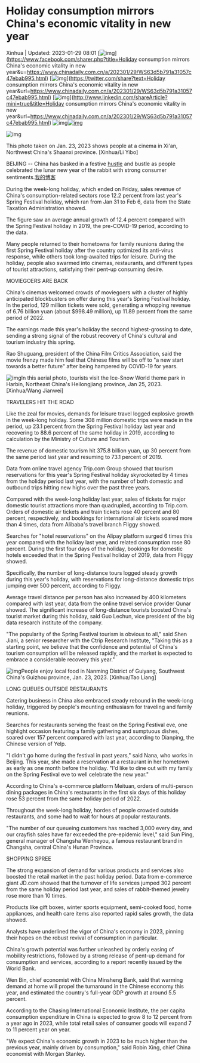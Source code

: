 # Holiday consumption mirrors China's economic vitality in new year

Xinhua | Updated: 2023-01-29 08:01 [![img](https://www.chinadaily.com.cn/image_e/2020/facebook.png)](https://www.facebook.com/sharer.php?title=Holiday consumption mirrors China's economic vitality in new year&u=https://www.chinadaily.com.cn/a/202301/29/WS63d5b791a31057c47ebab995.html) [![img](https://www.chinadaily.com.cn/image_e/2020/twitter.png)](https://twitter.com/share?text=Holiday consumption mirrors China's economic vitality in new year&url=https://www.chinadaily.com.cn/a/202301/29/WS63d5b791a31057c47ebab995.html) [![img](https://www.chinadaily.com.cn/image_e/2020/linkedin.png)](http://www.linkedin.com/shareArticle?mini=true&title=Holiday consumption mirrors China's economic vitality in new year&url=https://www.chinadaily.com.cn/a/202301/29/WS63d5b791a31057c47ebab995.html) ![img](https://www.chinadaily.com.cn/image_e/2017/more_art.gif)[![img](https://www.chinadaily.com.cn/image_e/2017/app.gif)](https://www.chinadaily.com.cn/mobile/daily.html)

![img](https://img2.chinadaily.com.cn/images/202301/29/63d5b7e2a31057c4b4b3fd0d.jpeg)

This photo taken on Jan. 23, 2023 shows people at a cinema in Xi'an, Northwest China's Shaanxi province. [Xinhua/Li Yibo]

BEIJING -- China has basked in a festive [hustle](http://1  "n.匆忙; 忙碌	[ˈhʌsl]") and bustle as people celebrated the lunar new year of the rabbit with strong consumer sentiments.[我的博客](h "悬停显示")

During the week-long holiday, which ended on Friday, sales revenue of China's consumption-related sectors rose 12.2 percent from last year's Spring Festival holiday, which ran from Jan 31 to Feb 6, data from the State Taxation Administration showed.

The figure saw an average annual growth of 12.4 percent compared with the Spring Festival holiday in 2019, the pre-COVID-19 period, according to the data.

Many people returned to their hometowns for family reunions during the first Spring Festival holiday after the country optimized its anti-virus response, while others took long-awaited trips for leisure. During the holiday, people also swarmed into cinemas, restaurants, and different types of tourist attractions, satisfying their pent-up consuming desire.

MOVIEGOERS ARE BACK

China's cinemas welcomed crowds of moviegoers with a cluster of highly anticipated blockbusters on offer during this year's Spring Festival holiday. In the period, 129 million tickets were sold, generating a whopping revenue of 6.76 billion yuan (about $998.49 million), up 11.89 percent from the same period of 2022.

The earnings made this year's holiday the second highest-grossing to date, sending a strong signal of the robust recovery of China's cultural and tourism industry this spring.

Rao Shuguang, president of the China Film Critics Association, said the movie frenzy made him feel that Chinese films will be off to "a new start towards a better future" after being hampered by COVID-19 for years.

![img](https://img2.chinadaily.com.cn/images/202301/29/63d5b7e2a31057c4b4b3fd0f.jpeg)In this aerial photo, tourists visit the Ice-Snow World theme park in Harbin, Northeast China's Heilongjiang province, Jan 25, 2023. [Xinhua/Wang Jianwei]

TRAVELERS HIT THE ROAD

Like the zeal for movies, demands for leisure travel logged explosive growth in the week-long holiday. Some 308 million domestic trips were made in the period, up 23.1 percent from the Spring Festival holiday last year and recovering to 88.6 percent of the same holiday in 2019, according to calculation by the Ministry of Culture and Tourism.

The revenue of domestic tourism hit 375.8 billion yuan, up 30 percent from the same period last year and resuming to 73.1 percent of 2019.

Data from online travel agency Trip.com Group showed that tourism reservations for this year's Spring Festival holiday skyrocketed by 4 times from the holiday period last year, with the number of both domestic and outbound trips hitting new highs over the past three years.

Compared with the week-long holiday last year, sales of tickets for major domestic tourist attractions more than quadrupled, according to Trip.com. Orders of domestic air tickets and train tickets rose 40 percent and 80 percent, respectively, and bookings for international air tickets soared more than 4 times, data from Alibaba's travel branch Fliggy showed.

Searches for "hotel reservations" on the Alipay platform surged 6 times this year compared with the holiday last year, and related consumption rose 80 percent. During the first four days of the holiday, bookings for domestic hotels exceeded that in the Spring Festival holiday of 2019, data from Fliggy showed.

Specifically, the number of long-distance tours logged steady growth during this year's holiday, with reservations for long-distance domestic trips jumping over 500 percent, according to Fliggy.

Average travel distance per person has also increased by 400 kilometers compared with last year, data from the online travel service provider Qunar showed. The significant increase of long-distance tourists boosted China's tourist market during this holiday, said Guo Lechun, vice president of the big data research institute of the company.

"The popularity of the Spring Festival tourism is obvious to all," said Shen Jiani, a senior researcher with the Ctrip Research Institute, "Taking this as a starting point, we believe that the confidence and potential of China's tourism consumption will be released rapidly, and the market is expected to embrace a considerable recovery this year."

![img](https://img2.chinadaily.com.cn/images/202301/29/63d5b7e2a31057c4b4b3fd11.jpeg)People enjoy local food in Nanming District of Guiyang, Southwest China's Guizhou province, Jan. 23, 2023. [Xinhua/Tao Liang]

LONG QUEUES OUTSIDE RESTAURANTS

Catering business in China also embraced steady rebound in the week-long holiday, triggered by people's mounting enthusiasm for traveling and family reunions.

Searches for restaurants serving the feast on the Spring Festival eve, one highlight occasion featuring a family gathering and sumptuous dishes, soared over 157 percent compared with last year, according to Dianping, the Chinese version of Yelp.

"I didn't go home during the festival in past years," said Nana, who works in Beijing. This year, she made a reservation at a restaurant in her hometown as early as one month before the holiday. "I'd like to dine out with my family on the Spring Festival eve to well celebrate the new year."

According to China's e-commerce platform Meituan, orders of multi-person dining packages in China's restaurants in the first six days of this holiday rose 53 percent from the same holiday period of 2022.

Throughout the week-long holiday, hordes of people crowded outside restaurants, and some had to wait for hours at popular restaurants.

"The number of our queueing customers has reached 3,000 every day, and our crayfish sales have far exceeded the pre-epidemic level," said Sun Ping, general manager of Changsha Wenheyou, a famous restaurant brand in Changsha, central China's Hunan Province.

SHOPPING SPREE

The strong expansion of demand for various products and services also boosted the retail market in the past holiday period. Data from e-commerce giant JD.com showed that the turnover of life services jumped 302 percent from the same holiday period last year, and sales of rabbit-themed jewelry rose more than 10 times.

Products like gift boxes, winter sports equipment, semi-cooked food, home appliances, and health care items also reported rapid sales growth, the data showed.

Analysts have underlined the vigor of China's economy in 2023, pinning their hopes on the robust revival of consumption in particular.

China's growth potential was further unleashed by orderly easing of mobility restrictions, followed by a strong release of pent-up demand for consumption and services, according to a report recently issued by the World Bank.

Wen Bin, chief economist with China Minsheng Bank, said that warming demand at home will propel the turnaround in the Chinese economy this year, and estimated the country's full-year GDP growth at around 5.5 percent.

According to the Chasing International Economic Institute, the per capita consumption expenditure in China is expected to grow 8 to 12 percent from a year ago in 2023, while total retail sales of consumer goods will expand 7 to 11 percent year on year.

"We expect China's economic growth in 2023 to be much higher than the previous year, mainly driven by consumption," said Robin Xing, chief China economist with Morgan Stanley.